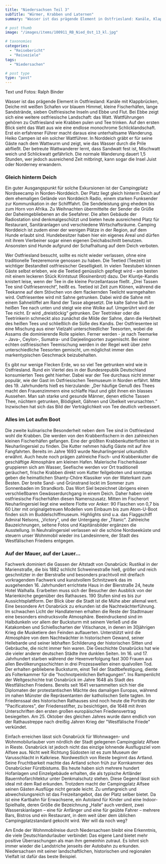 ```yaml
---
title: "Niedersachsen Teil 3"
subTitle: "Würmer, Krabben und Laternen"
summary: "Wasser ist das prägende Element in Ostfriesland: Kanäle, Klappbrücken, Deiche, Fischerhäfen, Sandstrände, sieben Ostfriesische Inseln, Ebbe und Flut. Bei Ebbe zeigt sich eine weitere ostfriesische Landschaft: das Watt. Wattführungen gehören zu Ostfriesland wie Krabben pulen und Tee trinken. Auf den ersten Blick }"

# post thumb
image: "/images/items/100911_RB_Nied_Ost_13_kl.jpg"

# taxonomies
categories: 
  - "Reisebericht"
  - "Reiseziele"
tags:
  - "Niedersachen"

# post type
type: "post"
---
```


Text und Fotos: Ralph Binder

Wasser ist das prägende Element in Ostfriesland: Kanäle mit Klappbrücken, Deiche mit weißen Schafen vor blauem Himmel, kleine Fischerhäfen, lange Sandstrände, sieben Ostfriesische Inseln und Ebbe und Flut. Bei Ebbe zeigt sich eine weitere ostfriesische Landschaft: das Watt. Wattführungen gehören zu Ostfriesland wie Krabben pulen und Tee trinken. Auf den ersten Blick sieht das Watt aus wie eine endlose monochrome Schlicklandschaft. Erst ein erfahrener Führer macht daraus eine unterhaltsame Wanderung. Heiko Campen ist ein solcher Wattführer. In Norddeich gräbt er für seine Gäste nach dem Wattwurm und zeigt, wie das Wasser durch die Prile abfließt. Der betreute Wattwanderer lernt, dass Sandwatt fest ist, Mischwatt weich und Schlickwatt gefährlich. Die normale Wanderung dauert 1,5 Stunden, wer jedoch ausreichend Zeit mitbringt, kann sogar die Insel Juist oder Norderney erwandern.  

### Gleich hinterm Deich

Ein guter Ausgangspunkt für solche Exkursionen ist der Campingplatz Nordseecamp in Norden-Norddeich. Der Platz liegt gleich hinterm Deich auf dem ehemaligen Gelände von Norddeich Radio, einem starken Funksender zur Kommunikation in der Schifffahrt. Die Sendeleistung ging ehedem bis zum Horn von Afrika. Zu Weihnachten übermittelte der Sender die Grüße der Daheimgebliebenen an die Seefahrer. Die alten Gebäude der Radiostation sind denkmalgeschützt und bieten heute ausreichend Platz für Restaurant, Sanitäranlagen und verschiedene Wirtschaftsräume. Camping Norddeich ist zudem einer der wenigen Plätze in der Region, auf dem Hunde erlaubt sind. Hundebesitzer haben hier ein eigenes Areal und dürfen mit ihrem Vierbeiner sogar einen eigenen Deichabschnitt benutzen. Ansonsten sind Hunde aufgrund der Schafhaltung auf dem Deich verboten.  

 Wer Ostfriesland besucht, sollte es nicht wieder verlassen, ohne eine traditionelle Teezeremonie genossen zu haben. Die Teetied (Teezeit) ist wichtiger Bestandteil ostfriesischer Geselligkeit. In vielen Teestuben können Gäste selbst erleben, wie die Teetied genüsslich gepflegt wird – am besten mit einem leckeren Stück Krintstuut (Rosinenbrot) dazu. Der Kluntje-Kandis knistert leise, wenn der Tee in die kleine Porzellantasse fließt. „Drei Tassen Tee sind Ostfriesenrecht“, heißt es. Teetied ist Zeit zum Klönen, während die Teekanne auf dem Stövchen von dem flackernden Teelicht warmgehalten wird. Ostfriesentee wird mit Sahne getrunken. Dabei wird die Sahne mit einem Sahnelöffel am Rand der Tasse abgesetzt. Die kalte Sahne läuft im heißen Tee nach unten und steigt wie eine Wolke auf. Umgerührt wird der Tee nicht. Er wird „dreistöckig“ getrunken. Der Teetrinker oder die Teetrinkerin schmeckt also zunächst die Milde der Sahne, dann die Herbheit des heißen Tees und schließlich die Süße des Kandis. Der Ostfriesentee ist eine Mischung aus einer Vielzahl unterschiedlicher Teesorten, wobei die Assams die dominierende Rolle spielen. Ferner werden - je nach Teemarke - Java-, Ceylon-, Sumatra- und Darjeelingsorten zugemischt. Bei einer echten ostfriesischen Teemischung werden in der Regel weit über zehn unterschiedliche Teesorten gemischt, um möglichst immer den markentypischen Geschmack beizubehalten.  

 Es gibt nur wenige Flecken Erde, wo so viel Tee getrunken wird wie in Ostfriesland. Rund ein Viertel des in der Bundesrepublik Deutschland konsumierten Tees geht hierher. Dabei war der Tee durchaus nicht immer populär, wie der Gast im Ostfriesischen Teemuseum in Norden erfährt. Mitte des 19. Jahrhunderts hieß es hierzulande: „Der häufige Genuß des Thees macht den Frauenzimmern eine schlaffe Haut und gibt ihnen ein blasses Aussehen. Man sah starke und gesunde Männer, denen etliche Tassen Thee, nüchtern getrunken, Blödigkeit, Gähnen und Übelkeit verursachten.“ Inzwischen hat sich das Bild der Verträglichkeit von Tee deutlich verbessert.  

### Alles im Lot aufm Boot

Die zweite kulinarische Besonderheit neben dem Tee sind in Ostfriesland wohl die Krabben. Die werden von den Krabbenfischern in den zahlreichen kleinen Fischerhäfen gefangen. Eine der größten Krabbenkutterflotten ist in Neuharlingersiel zu finden. Die Kutter nehmen häufig Gäste mit auf ihre Fangfahrten. Bereits im Jahre 1693 wurde Neuharlingersiel urkundlich erwähnt. Auch heute noch prägen zahlreiche Fisch- und Krabbenkutter die geschäftige Atmosphäre am kleinen Hafen. Malerische Fischerhäuser gruppieren sich am Wasser, Seefische werden vor Ort traditionell geräuchert, frische Krabben direkt vom Kutter feilgeboten und sonntags geben die heimatlichen Shanty-Chöre Klassiker von der Waterkant zum Besten. Der breite Sand- und Grünstrand lockt im Sommer zum Sonnenbaden im Strandkorb. Das Wort Siel bezeichnet übrigens einen verschließbaren Gewässerdurchgang in einem Deich. Daher haben viele ostfriesische Fischerhäfen diesen Namenszusatz. Mitten im Fischerort Neuharlingersiel liegt eine weitere Flotte vor Anker: 90 Flaschen von 0,7 bis 60 Liter mit originalgetreuen Modellen vom Einbaum bis zum Atom-U-Boot finden sich im Buddelschiffmuseum. Highlights sind u.a. das Flaggschiff Admiral Nelsons, „Victory", und der Untergang der „Titanic". Zahlreiche Bauzeichnungen, seltene Fotos und Kapitänsbilder ergänzen die Ausstellung. In Neuhralingersiel verlassen wir die schöne Nordseeküste und steuern unser Wohnmobil wieder ins Landesinnere, der Stadt des Westfälischen Friedens entgegen.  

### Auf der Mauer, auf der Lauer…

Fachwerk dominiert die Gassen der Altstadt von Osnabrück: Rustikal in der Marienstraße, die bis 1882 schlicht Schweinestraße hieß, größer und reich geschnitzter in der Bierstraße und besonders prachtvoll mit dreifach vorkragendem Fachwerk und kunstvollem Schnitzwerk das im ausgehenden 16. Jahrhundert errichtete Haus in der Bierstraße 24, heute Hotel Walhalla. Erarbeiten muss sich der Besucher den Ausblick von der Marienkirche gegenüber des Rathauses. 190 Stufen sind es bis zur Aussichtsplattform. Der Blick über die Stadt ist die Mühe aber allemal wert. Eine besondere Art Osnabrück zu erkunden ist die Nachtwächterführung. Im schwachen Licht der Handlaternen erhalten die Reste der Stadtmauer eine besonders eindrucksvolle Atmosphäre. Beeindruckend sind im Halbdunkeln vor allem der Bucksturm mit seinem Verließ und die Katakomben und Schießscharten der Vitischanze, in denen im 30jährigen Krieg die Musketiere den Feinden auflauerten. Unterstützt wird die Atmosphäre von dem Nachtwächter in historischem Gewand, seiner Hellebarde und seiner lebhaften Schilderung der historischen Sitten und Gebräuche, die nicht immer fein waren. Die Geschichte Osnabrücks hat wie die vieler anderer deutschen Städte ihre dunklen Seiten. Im 16. und 17. Jahrhundert starben während der Hexenverfolgung fast 300 Frauen aus allen Bevölkerungsschichten in drei Prozesswellen einen qualvollen Tod. Der erhalten gebliebene Bucksturm, einst Teil der Stadtbefestigung, diente als Folterkammer für die "hochnotpeinlichen Befragungen". Ins Rampenlicht der Weltgeschichte trat Osnabrück im Jahre 1648 als Stadt des Westfälischen Friedens. Bereits seit 1641 versammelten sich hier die Diplomaten der protestantischen Mächte des damaligen Europas, während im nahen Münster die Repräsentanten der katholischen Seite tagten. Im Friedenssaal des historischen Rathauses sind noch heute die Porträts der "Pacificatores", der Friedensstifter, zu besichtigen, die 1648 mit ihren Unterschriften den ersten großen europäischen Friedensvertrag besiegelten. Am 25. Oktober des gleichen Jahres wurde dann endlich von der Rathaustreppe nach dreißig Jahren Krieg der "Westfälische Friede" verkündet.  

 Einfach erreichen lässt sich Osnabrück für Wohnwagen- und Wohnmobilurlauber vom nördlich der Stadt gelegenen Campingplatz Alfsee in Rieste. Osnabrück ist jedoch nicht das einzige lohnende Ausflugsziel vom Alfsee aus. Nicht weit Richtung Südosten ist es zum Museum der Varusschlacht in Kalkriese. Nordwestlich von Rieste beginnt das Artland. Seine Fruchtbarkeit machte das Artland schon früh zur Kornkammer des Osnabrücker Fürstbistums. Bis heute haben sich mehrere hundert Hofanlagen und Einzelgebäude erhalten, die als typische Artländer Bauernhofarchitektur unter Denkmalschutz stehen. Diese Gegend lässt sich ideal mit dem Rad erkunden. Trotzdem macht der Campingplatz Alfsee seinen Gästen Ausflüge nicht gerade leicht. Zu umfangreich und abwechslungsreich ist das Freizeitangebot, das der Platz selber bietet. Da ist eine Kartbahn für Erwachsene, ein Autoland für Kinder und eine Indoor-Spielhalle, deren Größe die Bezeichnung „Halle“ auch verdient, zwei Wasserskianlagen – eine für Anfänger und eine für geübte Fahrer – mehrere Bars, Bistros und ein Restaurant, in dem weit über dem üblichen Campingplatzstandard gekocht wird. Wer will da noch weg?  

 Am Ende der Wohnmobilreise durch Niedersachsen bleibt eine Erkenntnis, die viele Deutschlandurlauber verbindet: Das eigene Land bietet mehr positive Überraschungen als man ihm gemeinhin zutraut. Es lohnt sich immer wieder die Landstriche jenseits der Autobahn zu erkunden. Niedersachsen mit seiner landschaftlichen, historischen und regionalen Vielfalt ist dafür das beste Beispiel.